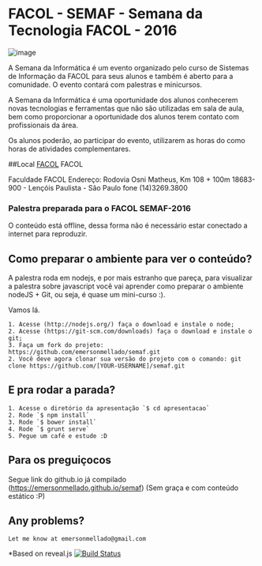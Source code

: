# FACOL - SEMAF - Semana da Tecnologia FACOL - 2016

![image](http://www.facol.br/img/logo.png)

A Semana da Informática é um evento organizado pelo curso de Sistemas de Informação da FACOL para seus alunos e também é aberto para a comunidade. O evento contará com palestras e minicursos.

A Semana da Informática é uma oportunidade dos alunos conhecerem novas tecnologias e ferramentas que não são utilizadas em sala de aula, bem como proporcionar a oportunidade dos alunos terem contato com profissionais da área.

Os alunos poderão, ao participar do evento, utilizarem as horas do como horas de atividades complementares. 

##Local
[FACOL](http://www.facol.br) FACOL

Faculdade FACOL
Endereço: Rodovia Osni Matheus, Km 108 + 100m 18683-900 - Lençóis Paulista - São Paulo
fone (14)3269.3800

### Palestra preparada para o FACOL SEMAF-2016

O conteúdo está offline, dessa forma não é necessário estar conectado a internet para reproduzir.

## Como preparar o ambiente para ver o conteúdo?

A palestra roda em nodejs, e por mais estranho que pareça, para visualizar a palestra sobre javascript você vai aprender como preparar o ambiente nodeJS + Git, ou seja, é quase um mini-curso :). 

Vamos lá.

    1. Acesse (http://nodejs.org/) faça o download e instale o node;
    2. Acesse (https://git-scm.com/downloads) faça o download e instale o git;
    3. Faça um fork do projeto: https://github.com/emersonmellado/semaf.git
    2. Você deve agora clonar sua versão do projeto com o comando: git clone https://github.com/[YOUR-USERNAME]/semaf.git

## E pra rodar a parada?

    1. Acesse o diretório da apresentação `$ cd apresentacao`
    2. Rode `$ npm install`
    3. Rode `$ bower install`
    4. Rode `$ grunt serve`
    5. Pegue um café e estude :D

## Para os preguiçocos 

Segue link do github.io já compilado (https://emersonmellado.github.io/semaf)
(Sem graça e com conteúdo estático :P) 
    

## Any problems?

    Let me know at emersonmellado@gmail.com

*Based on reveal.js [![Build Status](https://travis-ci.org/hakimel/reveal.js.svg?branch=master)](https://travis-ci.org/hakimel/reveal.js)
